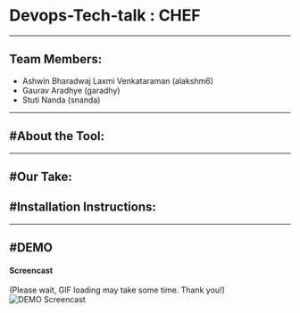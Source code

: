 # Devops-Tech-talk : CHEF
---------------
Team Members:
----
- Ashwin Bharadwaj Laxmi Venkataraman (alakshm6)
- Gaurav Aradhye (garadhy)
- Stuti Nanda (snanda)
----

#About the Tool:
-----------




--------------
#Our Take:
--------------
#Installation Instructions:
--------------

--------------
#DEMO
--------------
#### Screencast
(Please wait, GIF loading may take some time. Thank you!)
   ![DEMO Screencast](link)
